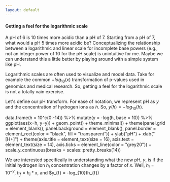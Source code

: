 ```yaml
---
layout: default
---
```


#### Getting a feel for the logarithmic scale

A pH of 6 is 10 times more acidic than a pH of 7. Starting from a pH of 7, what would a pH 5 times more acidic be? Conceptualizing the relationship between a logarithmic and linear scale for incomplete base powers (e.g., not an integer power of 10 for the pH scale) is unintuitive for me. Maybe we can understand this a little better by playing around with a simple system like pH.

Logarithmic scales are often used to visualize and model data. Take for example the common $-log_{10}(x)$ transformation of p-values used in genomics and medical research. So, getting a feel for the logarithmic scale is not a totally vain exercise.

Let's define our pH transform. For ease of notation, we represent pH as $y$ and the concentration of hydrogen ions as $h$. So, $y(h) = -log_{10}(h)$.

  data.frame(h = 10^c(0:-14)) %>% mutate(y = -log(h, base = 10)) %>% ggplot(aes(x=h, y=y)) + geom_point() + theme_minimal() + theme(panel.grid = element_blank(), panel.background = element_blank(), panel.border = element_rect(color = "black", fill = "transparent")) + ylab("pH") + xlab("[H+]") + theme(axis.title = element_text(size = 16), axis.text = element_text(size = 14), axis.ticks = element_line(color = "grey20")) + scale_y_continuous(breaks = scales::pretty_breaks(14))

We are interested specifically in understanding what the new pH, $y$, is if the initial hydrogen ion $h_{i}$ concentration changes by a factor of $x$. Well, $h_{i} = 10^{-y}$, $h_{f} = h_{i} * x$, and $y_{f} = -log_{10}(h_{f})
